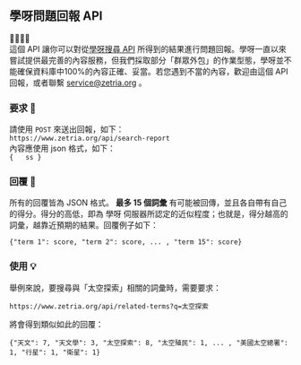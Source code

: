 
## 學呀問題回報 API  
💛💚💙💜  
這個 API 讓你可以對從[學呀搜尋 API](./search-api.md) 所得到的結果進行問題回報。學呀一直以來嘗試提供最完善的內容服務，但我們採取部分「群眾外包」的作業型態，學呀並不能確保資料庫中100%的內容正確、妥當。若您遇到不當的內容，歡迎由這個 API 回報，或者聯繫 service@zetria.org 。
  
### 要求 🙏
請使用 `` POST `` 來送出回報，如下：  
``https://www.zetria.org/api/search-report``  
內容應使用 json 格式，如下：  
``
{  
   ss
}
``

### 回覆 📃
所有的回覆皆為 JSON 格式。 **最多 15 個詞彙** 有可能被回傳，並且各自帶有自己的得分。得分的高低，即為 學呀 伺服器所認定的近似程度；也就是，得分越高的詞彙，越靠近預期的結果。回覆例子如下：  

``{"term 1": score, "term 2": score, ... , "term 15": score}``

### 使用 💡
舉例來說，要搜尋與「太空探索」相關的詞彙時，需要要求：  
  
``https://www.zetria.org/api/related-terms?q=太空探索``  
  
將會得到類似如此的回覆：  
  
``{"天文": 7, "天文學": 3, "太空探索": 8, "太空殖民": 1, ... , "美國太空總署": 1, "行星": 1, "衛星": 1}``
